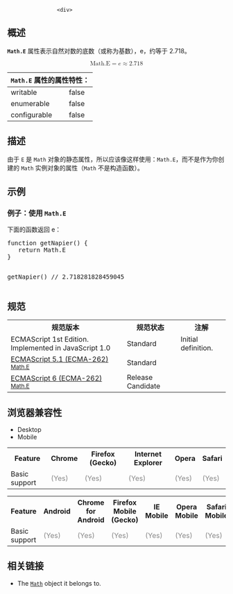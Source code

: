 
                
                  
                    <div>
 <section class="Quick_links" id="Quick_Links"><!-- --></section></div>
<h2 id="Summary" name="Summary">&#x6982;&#x8FF0;</h2>
<p><code><strong>Math.E</strong></code> &#x5C5E;&#x6027;&#x8868;&#x793A;&#x81EA;&#x7136;&#x5BF9;&#x6570;&#x7684;&#x5E95;&#x6570;&#xFF08;&#x6216;&#x79F0;&#x4E3A;&#x57FA;&#x6570;&#xFF09;&#xFF0C;e&#xFF0C;&#x7EA6;&#x7B49;&#x4E8E; 2.718&#x3002;</p>
<p><math display="block"><semantics><mrow><mstyle mathvariant="monospace"><mi>Math.E</mi></mstyle><mo>=</mo><mi>e</mi><mo>&#x2248;</mo><mn>2.718</mn></mrow><annotation encoding="TeX">\mathtt{\mi{Math.E}} = e \approx 2.718</annotation></semantics></math></p>
<div>
 <table class="standard-table"> 
  <thead> 
    <tr> 
      <th class="header" colspan="2"><code>Math.E</code> &#x5C5E;&#x6027;&#x7684;&#x5C5E;&#x6027;&#x7279;&#x6027;&#xFF1A;</th> 
    </tr> 
  </thead> 
  <tbody> 
    <tr> 
      <td>writable</td> 
      <td>false</td> 
    </tr> 
    <tr> 
      <td>enumerable</td> 
      <td>false</td> 
    </tr> 
    <tr> 
      <td>configurable</td> 
      <td>false</td> 
    </tr> 
  </tbody> 
</table></div>
<h2 id="Description" name="Description">&#x63CF;&#x8FF0;</h2>
<p>&#x7531;&#x4E8E; <code>E</code> &#x662F; <code>Math</code>&#xA0;&#x5BF9;&#x8C61;&#x7684;&#x9759;&#x6001;&#x5C5E;&#x6027;&#xFF0C;&#x6240;&#x4EE5;&#x5E94;&#x8BE5;&#x50CF;&#x8FD9;&#x6837;&#x4F7F;&#x7528;&#xFF1A;<code>Math.E</code>&#xFF0C;&#x800C;&#x4E0D;&#x662F;&#x4F5C;&#x4E3A;&#x4F60;&#x521B;&#x5EFA;&#x7684;&#xA0;<code>Math</code> &#x5B9E;&#x4F8B;&#x5BF9;&#x8C61;&#x7684;&#x5C5E;&#x6027;&#xFF08;<code>Math</code> &#x4E0D;&#x662F;&#x6784;&#x9020;&#x51FD;&#x6570;&#xFF09;&#x3002;</p>
<h2 id="Examples" name="Examples">&#x793A;&#x4F8B;</h2>
<h3 id="Example:_Using_Math.E" name="Example:_Using_Math.E">&#x4F8B;&#x5B50;&#xFF1A;&#x4F7F;&#x7528;&#xA0;<code>Math.E</code></h3>
<p>&#x4E0B;&#x9762;&#x7684;&#x51FD;&#x6570;&#x8FD4;&#x56DE; e&#xFF1A;</p>
<pre class="brush:js">function getNapier() {
   return Math.E
}

getNapier() // 2.718281828459045</pre>
<h2 id=".E8.A7.84.E8.8C.83">&#x89C4;&#x8303;</h2>
<table class="standard-table">
 <tbody>
  <tr>
   <th scope="col">&#x89C4;&#x8303;&#x7248;&#x672C;</th>
   <th scope="col">&#x89C4;&#x8303;&#x72B6;&#x6001;</th>
   <th scope="col">&#x6CE8;&#x89E3;</th>
  </tr>
  <tr>
   <td>ECMAScript 1st Edition. Implemented in JavaScript 1.0</td>
   <td>Standard</td>
   <td>Initial definition.</td>
  </tr>
  <tr>
   <td><a class="external" href="http://www.ecma-international.org/ecma-262/5.1/#sec-15.8.1.1" hreflang="en" lang="en">ECMAScript 5.1 (ECMA-262)<br><small lang="zh-CN">Math.E</small></a></td>
   <td><span class="spec-Standard">Standard</span></td>
   <td>&#xA0;</td>
  </tr>
  <tr>
   <td><a class="external" href="http://people.mozilla.org/~jorendorff/es6-draft.html#sec-math.e" hreflang="en" lang="en">ECMAScript 6 (ECMA-262)<br><small lang="zh-CN">Math.E</small></a></td>
   <td><span class="spec-RC">Release Candidate</span></td>
   <td>&#xA0;</td>
  </tr>
 </tbody>
</table>
<h2 id=".E6.B5.8F.E8.A7.88.E5.99.A8.E5.85.BC.E5.AE.B9.E6.80.A7">&#x6D4F;&#x89C8;&#x5668;&#x517C;&#x5BB9;&#x6027;</h2>
<p></p><div class="htab"> 
    <a id="AutoCompatibilityTable" name="AutoCompatibilityTable"></a> 
    <ul> 
        <li class="selected"><a>Desktop</a></li> 
        <li><a>Mobile</a></li> 
    </ul> 
</div><p></p>
<div id="compat-desktop">
 <table class="compat-table">
  <tbody>
   <tr>
    <th>Feature</th>
    <th>Chrome</th>
    <th>Firefox (Gecko)</th>
    <th>Internet Explorer</th>
    <th>Opera</th>
    <th>Safari</th>
   </tr>
   <tr>
    <td>Basic support</td>
    <td><span style="color: #888;" title="Please update this with the earliest version of support.">(Yes)</span></td>
    <td><span style="color: #888;" title="Please update this with the earliest version of support.">(Yes)</span></td>
    <td><span style="color: #888;" title="Please update this with the earliest version of support.">(Yes)</span></td>
    <td><span style="color: #888;" title="Please update this with the earliest version of support.">(Yes)</span></td>
    <td><span style="color: #888;" title="Please update this with the earliest version of support.">(Yes)</span></td>
   </tr>
  </tbody>
 </table>
</div>
<div id="compat-mobile">
 <table class="compat-table">
  <tbody>
   <tr>
    <th>Feature</th>
    <th>Android</th>
    <th>Chrome for Android</th>
    <th>Firefox Mobile (Gecko)</th>
    <th>IE Mobile</th>
    <th>Opera Mobile</th>
    <th>Safari Mobile</th>
   </tr>
   <tr>
    <td>Basic support</td>
    <td><span style="color: #888;" title="Please update this with the earliest version of support.">(Yes)</span></td>
    <td><span style="color: #888;" title="Please update this with the earliest version of support.">(Yes)</span></td>
    <td><span style="color: #888;" title="Please update this with the earliest version of support.">(Yes)</span></td>
    <td><span style="color: #888;" title="Please update this with the earliest version of support.">(Yes)</span></td>
    <td><span style="color: #888;" title="Please update this with the earliest version of support.">(Yes)</span></td>
    <td><span style="color: #888;" title="Please update this with the earliest version of support.">(Yes)</span></td>
   </tr>
  </tbody>
 </table>
</div>
<h2 id="See_also" name="See_also">&#x76F8;&#x5173;&#x94FE;&#x63A5;</h2>
<ul>
 <li>The <a href="/zh-CN/docs/Web/JavaScript/Reference/Global_Objects/Math" title="Math&#xA0;&#x4E3A;&#x65B9;&#x4FBF;&#x6570;&#x5B66;&#x8BA1;&#x7B97;&#x6240;&#x9700;&#x7684;&#x5E38;&#x91CF;&#x548C;&#x51FD;&#x6570;&#x63D0;&#x4F9B;&#x4E86;&#x5C5E;&#x6027;&#x548C;&#x65B9;&#x6CD5;.&#x8BE5;&#x5185;&#x7F6E;&#x5BF9;&#x8C61;&#x4E0D;&#x662F;&#x51FD;&#x6570;&#x5BF9;&#x8C61;."><code>Math</code></a> object it belongs to.</li>
</ul>
                  
                
              